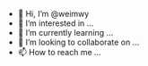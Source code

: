 - 👋 Hi, I’m @weimwy
- 👀 I’m interested in ...
- 🌱 I’m currently learning ...
- 💞️ I’m looking to collaborate on ...
- 📫 How to reach me ...

<!---
weimwy/weimwy is a ✨ special ✨ repository because its `README.md` (this file) appears on your GitHub profile.
You can click the Preview link to take a look at your changes.
--->
